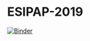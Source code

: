 # ESIPAP-2019

[![Binder](https://mybinder.org/badge_logo.svg)](https://mybinder.org/v2/gh/marcodelmastro/ESIPAP-2019/master)